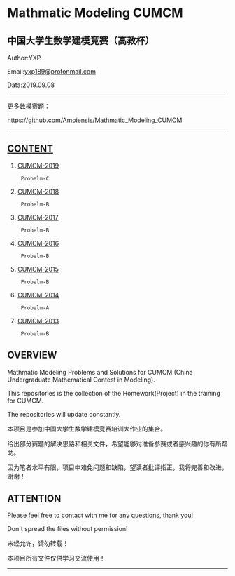 Mathmatic Modeling CUMCM
=======================================
中国大学生数学建模竞赛（高教杯）
---------------------------------------

Author:YXP

Email:yxp189@protonmail.com

Data:2019.09.08
***************************************************************
更多数模赛题：

https://github.com/Amoiensis/Mathmatic_Modeling_CUMCM
***************************************************************

[CONTENT](https://github.com/Amoiensis/Mathmatic_Modeling_CUMCM/blob/master/README.md)
---------------------------------------

1. [CUMCM-2019](https://github.com/Amoiensis/Mathmatic_Modeling_CUMCM/tree/master/Problems/CUMCM2019)

        Probelm-C
   
2. [CUMCM-2018](https://github.com/Amoiensis/Mathmatic_Modeling_CUMCM/tree/master/Problems/CUMCM2018)

        Probelm-B
      
3. [CUMCM-2017](https://github.com/Amoiensis/Mathmatic_Modeling_CUMCM/tree/master/Problems/CUMCM2017/Problem-B)

        Probelm-B
      
4. [CUMCM-2016](https://github.com/Amoiensis/Mathmatic_Modeling_CUMCM/tree/master/Problems/CUMCM2016/Problem-B)

        Probelm-B
   
5. [CUMCM-2015](https://github.com/Amoiensis/Mathmatic_Modeling_CUMCM/tree/master/Problems/CUMCM2015/Problem-B)

        Probelm-B

6. [CUMCM-2014](https://github.com/Amoiensis/Mathmatic_Modeling_CUMCM/tree/master/Problems/CUMCM2014/Problem-A)

        Probelm-A
   
7. [CUMCM-2013](https://github.com/Amoiensis/Mathmatic_Modeling_CUMCM/tree/master/Problems/CUMCM2013/Problem-B)

        Probelm-B
   
OVERVIEW
---------------------------------------

Mathmatic Modeling Problems and Solutions for CUMCM (China Undergraduate Mathematical Contest in Modeling).

This repositories is the collection of the Homework(Project) in the training for CUMCM.

The repositories will update constantly.

本项目是参加中国大学生数学建模竞赛培训大作业的集合。

给出部分赛题的解决思路和相关文件，希望能够对准备参赛或者感兴趣的你有所帮助。

因为笔者水平有限，项目中难免问题和缺陷，望读者批评指正，我将完善和改进，谢谢！

ATTENTION
---------------------------------------

Please feel free to contact with me for any questions, thank you!

Don't spread the files without permission!

未经允许，请勿转载！

本项目所有文件仅供学习交流使用！
***************************************
